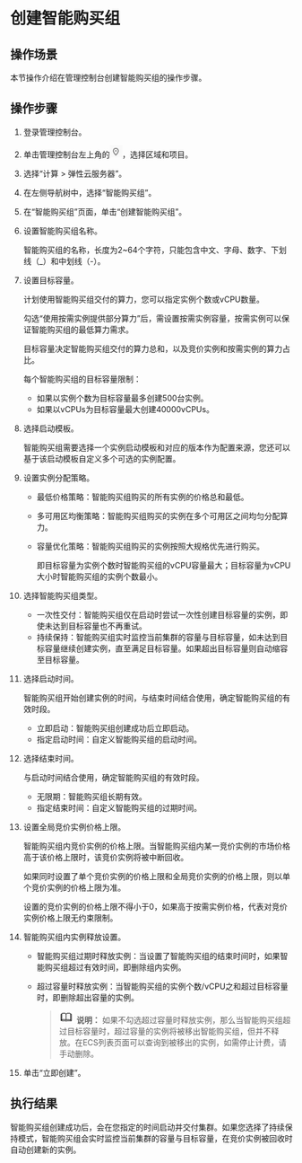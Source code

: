 # 创建智能购买组<a name="ZH-CN_TOPIC_0000001093986920"></a>

## 操作场景<a name="section1858210155517"></a>

本节操作介绍在管理控制台创建智能购买组的操作步骤。

## 操作步骤<a name="section77341370519"></a>

1.  登录管理控制台。
2.  单击管理控制台左上角的![](figures/icon-region.png)，选择区域和项目。
3.  选择“计算 \> 弹性云服务器”。
4.  在左侧导航树中，选择“智能购买组”。
5.  在“智能购买组”页面，单击“创建智能购买组”。
6.  设置智能购买组名称。

    智能购买组的名称，长度为2\~64个字符，只能包含中文、字母、数字、下划线（\_）和中划线（-）。

7.  设置目标容量。

    计划使用智能购买组交付的算力，您可以指定实例个数或vCPU数量。

    勾选“使用按需实例提供部分算力”后，需设置按需实例容量，按需实例可以保证智能购买组的最低算力需求。

    目标容量决定智能购买组交付的算力总和，以及竞价实例和按需实例的算力占比。

    每个智能购买组的目标容量限制：

    -   如果以实例个数为目标容量最多创建500台实例。
    -   如果以vCPUs为目标容量最大创建40000vCPUs。

8.  选择启动模板。

    智能购买组需要选择一个实例启动模板和对应的版本作为配置来源，您还可以基于该启动模板自定义多个可选的实例配置。

9.  设置实例分配策略。
    -   最低价格策略：智能购买组购买的所有实例的价格总和最低。
    -   多可用区均衡策略：智能购买组购买的实例在多个可用区之间均匀分配算力。
    -   容量优化策略：智能购买组购买的实例按照大规格优先进行购买。

        即目标容量为实例个数时智能购买组的vCPU容量最大；目标容量为vCPU大小时智能购买组的实例个数最小。

10. 选择智能购买组类型。
    -   一次性交付：智能购买组仅在启动时尝试一次性创建目标容量的实例，即使未达到目标容量也不再重试。
    -   持续保持：智能购买组实时监控当前集群的容量与目标容量，如未达到目标容量继续创建实例，直至满足目标容量。如果超出目标容量则自动缩容至目标容量。

11. 选择启动时间。

    智能购买组开始创建实例的时间，与结束时间结合使用，确定智能购买组的有效时段。

    -   立即启动：智能购买组创建成功后立即启动。
    -   指定启动时间：自定义智能购买组的启动时间。

12. 选择结束时间。

    与启动时间结合使用，确定智能购买组的有效时段。

    -   无限期：智能购买组长期有效。
    -   指定结束时间：自定义智能购买组的过期时间。

13. 设置全局竞价实例价格上限。

    智能购买组内竞价实例的价格上限。当智能购买组内某一竞价实例的市场价格高于该价格上限时，该竞价实例将被中断回收。

    如果同时设置了单个竞价实例的价格上限和全局竞价实例的价格上限，则以单个竞价实例的价格上限为准。

    设置的竞价实例的价格上限不得小于0，如果高于按需实例价格，代表对竞价实例价格上限无约束限制。

14. 智能购买组内实例释放设置。
    -   智能购买组过期时释放实例：当设置了智能购买组的结束时间时，如果智能购买组超过有效时间，即删除组内实例。
    -   超过容量时释放实例：当智能购买组的实例个数/vCPU之和超过目标容量时，即删除超出容量的实例。

        >![](public_sys-resources/icon-note.gif) **说明：** 
        >如果不勾选超过容量时释放实例，那么当智能购买组超过目标容量时，超过容量的实例将被移出智能购买组，但并不释放。在ECS列表页面可以查询到被移出的实例，如需停止计费，请手动删除。


15. 单击“立即创建”。

## 执行结果<a name="section18821853163317"></a>

智能购买组创建成功后，会在您指定的时间启动并交付集群。如果您选择了持续保持模式，智能购买组会实时监控当前集群的容量与目标容量，在竞价实例被回收时自动创建新的实例。

